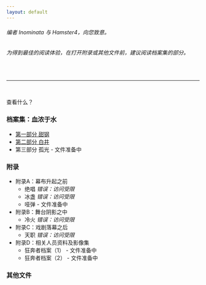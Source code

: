 ```yaml
---
layout: default
---
```


###### 编者 Inominata 与 Hamster4，向您致意。
###### 为得到最佳的阅读体验，在打开附录或其他文件前，建议阅读档案集的部分。

<br />

* * *

<br />

查看什么？

### 档案集：血浓于水

- [第一部分 甜钢](./main/part1.html)
- [第二部分 白井](./main/part2.html)
- 第三部分 孤光 - 文件准备中

### 附录

- 附录A：幕布升起之前
  - 绝唱 _错误：访问受限_
  - 冰盏 _错误：访问受限_
  - 哑弹 - 文件准备中
- 附录B：舞台阴影之中
  - 冷火 _错误：访问受限_
- 附录C：戏剧落幕之后
  - 天职 _错误：访问受限_
- 附录D：相关人员资料及影像集
  - 狂奔者档案（1） - 文件准备中
  - 狂奔者档案（2） - 文件准备中

### 其他文件
